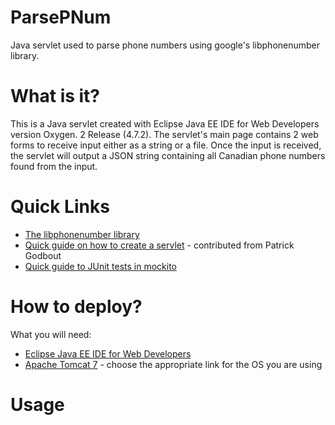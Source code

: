 # ParsePNum
Java servlet used to parse phone numbers using google's libphonenumber library.

# What is it?
This is a Java servlet created with Eclipse Java EE IDE for Web Developers version Oxygen. 2 Release (4.7.2).
The servlet's main page contains 2 web forms to receive input either as a string or a file.  Once the input is received, the servlet 
will output a JSON string containing all Canadian phone numbers found from the input.

# Quick Links
*  [The libphonenumber library](https://github.com/googlei18n/libphonenumber)
*  [Quick guide on how to create a servlet](http://www.codejava.net/ides/eclipse/how-to-create-deploy-and-run-java-servlet-in-eclipse) - contributed from Patrick Godbout
*  [Quick guide to JUnit tests in mockito](http://javaworld-abhinav.blogspot.ca/2014/06/testing-servlets-using-junit-and-mockito.html)

# How to deploy?
What you will need:

*  [Eclipse Java EE IDE for Web Developers](http://www.eclipse.org/downloads/packages/eclipse-ide-java-ee-developers/oxygen2)
*  [Apache Tomcat 7](https://tomcat.apache.org/download-70.cgi) - choose the appropriate link for the OS you are using

# Usage
